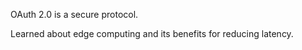 OAuth 2.0 is a secure protocol.

Learned about edge computing and its benefits for reducing latency.